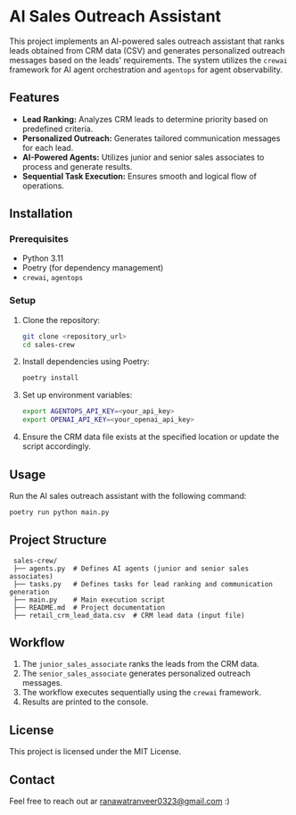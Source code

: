 # AI Sales Outreach Assistant

This project implements an AI-powered sales outreach assistant that ranks leads obtained from CRM data (CSV) and generates personalized outreach messages based on the leads' requirements. The system utilizes the `crewai` framework for AI agent orchestration and `agentops` for agent observability.

## Features

- **Lead Ranking:** Analyzes CRM leads to determine priority based on predefined criteria.
- **Personalized Outreach:** Generates tailored communication messages for each lead.
- **AI-Powered Agents:** Utilizes junior and senior sales associates to process and generate results.
- **Sequential Task Execution:** Ensures smooth and logical flow of operations.

## Installation

### Prerequisites

- Python 3.11
- Poetry (for dependency management)
- `crewai`, `agentops`

### Setup

1. Clone the repository:
   ```sh
   git clone <repository_url>
   cd sales-crew
   ```
2. Install dependencies using Poetry:
   ```sh
   poetry install
   ```
3. Set up environment variables:
   ```sh
   export AGENTOPS_API_KEY=<your_api_key>
   export OPENAI_API_KEY=<your_openai_api_key>
   ```
4. Ensure the CRM data file exists at the specified location or update the script accordingly.

## Usage

Run the AI sales outreach assistant with the following command:

```sh
poetry run python main.py
```

## Project Structure

```
 sales-crew/
 ├── agents.py  # Defines AI agents (junior and senior sales associates)
 ├── tasks.py   # Defines tasks for lead ranking and communication generation
 ├── main.py    # Main execution script
 ├── README.md  # Project documentation
 ├── retail_crm_lead_data.csv  # CRM lead data (input file)
```

## Workflow

1. The `junior_sales_associate` ranks the leads from the CRM data.
2. The `senior_sales_associate` generates personalized outreach messages.
3. The workflow executes sequentially using the `crewai` framework.
4. Results are printed to the console.

## License

This project is licensed under the MIT License.

## Contact

Feel free to reach out ar ranawatranveer0323@gmail.com :)


